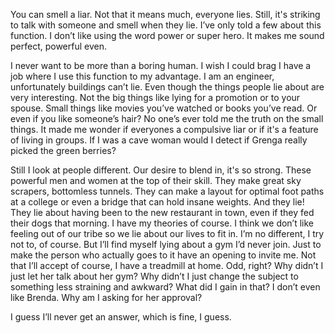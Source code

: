 You can smell a liar. Not that it means much, everyone lies. Still, it's striking to talk with someone and smell when they lie. I’ve only told a few about this function. I don’t like using the word power or super hero. It makes me sound perfect, powerful even.

I never want to be more than a boring human. I wish I could brag I have a job where I use this function to my advantage. I am an engineer, unfortunately buildings can’t lie. Even though the things people lie about are very interesting. Not the big things like lying for a promotion or to your spouse. Small things like movies you’ve watched or books you’ve read. Or even if you like someone’s hair? No one’s ever told me the truth on the small things. It made me wonder if everyones a compulsive liar or if it's a feature of living in groups. If I was a cave woman would I detect if Grenga really picked the green berries? 

Still I look at people different. Our desire to blend in, it's so strong. These powerful men and women at the top of their skill. They make great sky scrapers, bottomless tunnels. They can make a layout for optimal foot paths at a college or even a bridge that can hold insane weights. And they lie! They lie about having been to the new restaurant in town, even if they fed their dogs that morning. I have my theories of course. I think we don’t like feeling out of our tribe so we lie about our lives to fit in. I’m no different, I try not to, of course. But I’ll find myself lying about a gym I’d never join. Just to make the person who actually goes to it have an opening to invite me. Not that I’ll accept of course, I have a treadmill at home. Odd, right? Why didn’t I just let her talk about her gym? Why didn’t I just change the subject to something less straining and awkward? What did I gain in that? I don’t even like Brenda. Why am I asking for her approval? 

I guess I’ll never get an answer, which is fine, I guess. 